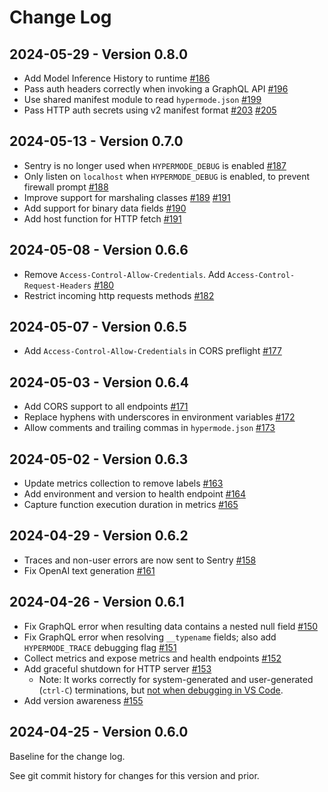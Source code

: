 # Change Log

## 2024-05-29 - Version 0.8.0

- Add Model Inference History to runtime [#186](https://github.com/gohypermode/runtime/pull/186)
- Pass auth headers correctly when invoking a GraphQL API [#196](https://github.com/gohypermode/runtime/pull/196)
- Use shared manifest module to read `hypermode.json` [#199](https://github.com/gohypermode/runtime/pull/199)
- Pass HTTP auth secrets using v2 manifest format [#203](https://github.com/gohypermode/runtime/pull/203) [#205](https://github.com/gohypermode/runtime/pull/205)

## 2024-05-13 - Version 0.7.0

- Sentry is no longer used when `HYPERMODE_DEBUG` is enabled [#187](https://github.com/gohypermode/runtime/pull/187)
- Only listen on `localhost` when `HYPERMODE_DEBUG` is enabled, to prevent firewall prompt [#188](https://github.com/gohypermode/runtime/pull/188)
- Improve support for marshaling classes [#189](https://github.com/gohypermode/runtime/pull/189) [#191](https://github.com/gohypermode/runtime/pull/191)
- Add support for binary data fields [#190](https://github.com/gohypermode/runtime/pull/190)
- Add host function for HTTP fetch [#191](https://github.com/gohypermode/runtime/pull/191)

## 2024-05-08 - Version 0.6.6

- Remove `Access-Control-Allow-Credentials`. Add `Access-Control-Request-Headers` [#180](https://github.com/gohypermode/runtime/pull/180)
- Restrict incoming http requests methods [#182](https://github.com/gohypermode/runtime/pull/182)

## 2024-05-07 - Version 0.6.5

- Add `Access-Control-Allow-Credentials` in CORS preflight [#177](https://github.com/gohypermode/runtime/pull/177)

## 2024-05-03 - Version 0.6.4

- Add CORS support to all endpoints [#171](https://github.com/gohypermode/runtime/pull/171)
- Replace hyphens with underscores in environment variables [#172](https://github.com/gohypermode/runtime/pull/172)
- Allow comments and trailing commas in `hypermode.json` [#173](https://github.com/gohypermode/runtime/pull/173)

## 2024-05-02 - Version 0.6.3

- Update metrics collection to remove labels [#163](https://github.com/gohypermode/runtime/pull/163)
- Add environment and version to health endpoint [#164](https://github.com/gohypermode/runtime/pull/164)
- Capture function execution duration in metrics [#165](https://github.com/gohypermode/runtime/pull/165)

## 2024-04-29 - Version 0.6.2

- Traces and non-user errors are now sent to Sentry [#158](https://github.com/gohypermode/runtime/issues/158)
- Fix OpenAI text generation [#161](https://github.com/gohypermode/runtime/issues/161)

## 2024-04-26 - Version 0.6.1

- Fix GraphQL error when resulting data contains a nested null field [#150](https://github.com/gohypermode/runtime/issues/150)
- Fix GraphQL error when resolving `__typename` fields; also add `HYPERMODE_TRACE` debugging flag [#151](https://github.com/gohypermode/runtime/issues/151)
- Collect metrics and expose metrics and health endpoints [#152](https://github.com/gohypermode/runtime/issues/152)
- Add graceful shutdown for HTTP server  [#153](https://github.com/gohypermode/runtime/issues/153)
  - Note: It works correctly for system-generated and user-generated (`ctrl-C`) terminations, but [not when debugging in VS Code](https://github.com/golang/vscode-go/issues/120).
- Add version awareness [#155](https://github.com/gohypermode/runtime/issues/155)

## 2024-04-25 - Version 0.6.0

Baseline for the change log.

See git commit history for changes for this version and prior.

